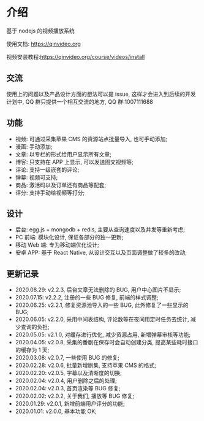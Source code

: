 # 介绍

基于 nodejs 的视频播放系统

使用文档: https://qinvideo.org

视频安装教程:https://qinvideo.org/course/videos/install

## 交流

使用上的问题以及产品设计方面的想法可以提 issue, 这样才会进入到后续的开发计划中, QQ 群只提供一个相互交流的地方, QQ 群:1007111688

## 功能

-   视频: 可通过采集苹果 CMS 的资源站点批量导入, 也可手动添加;
-   漫画: 手动添加;
-   文章: 以专栏的形式给用户显示所有文章;
-   博客: 只支持在 APP 上显示, 可以发送图文视频等;
-   评论: 支持一级嵌套的评论;
-   弹幕: 视频可支持;
-   商品: 激活码以及订单还有商品等配套;
-   评分: 支持手动给视频等打分;

## 设计

-   后台: egg.js + mongodb + redis, 主要从查询速度以及并发等重新考虑;
-   PC 前端: 模块化设计, 保证各部分的独一更新;
-   移动 Web 端: 专为移动端优化设计;
-   安卓 APP: 基于 React Native, 从设计交互以及页面调整做了较多的改动;

## 更新记录

-   2020.08.29: v2.2.3, 后台文章无法删除的 BUG, 用户中心图片不显示;
-   2020.07.15: v2.2.2, 注册的一些 BUG 修复, 前端的样式调整;
-   2020.06.25: v2.2.1, 修复资源池导入的一些 BUG, 此外修复了一些显示的 BUG;
-   2020.06.05: v2.2.0, 采用中间表结构, 评论数等在夜间用定时任务去统计, 减少查询的负担;
-   2020.05.05: v2.1.0, 对缓存进行优化, 减少资源占用, 新增弹幕审核等功能;
-   2020.04.05: v2.0.8, 采集的番剧在保存时会自动创建分类, 提高某些耗时接口的缓存为 1 天;
-   2020.03.08: v2.0.7, 一些使用 BUG 的修复;
-   2020.02.28: v2.0.6, 批量新增剧集, 支持苹果 CMS 的格式;
-   2020.02.20: v2.0.5, 字幕以及清晰度的切换;
-   2020.02.04: v2.0.4, 用户删除之后的处理;
-   2020.02.04: v2.0.3, 首页渲染等 BUG 修复;
-   2020.02.02: v2.0.2, 关于我们, 播放等 BUG 修复;
-   2020.01.29: v2.0.1, 新增前端用户评分的功能;
-   2020.01.01: v2.0.0, 基本功能 OK;
